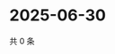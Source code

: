 # 2025-06-30

共 0 条

<!-- BEGIN ZHIHUVIDEO -->
<!-- 最后更新时间 Mon Jun 30 2025 14:18:19 GMT+0800 (China Standard Time) -->

<!-- END ZHIHUVIDEO -->
